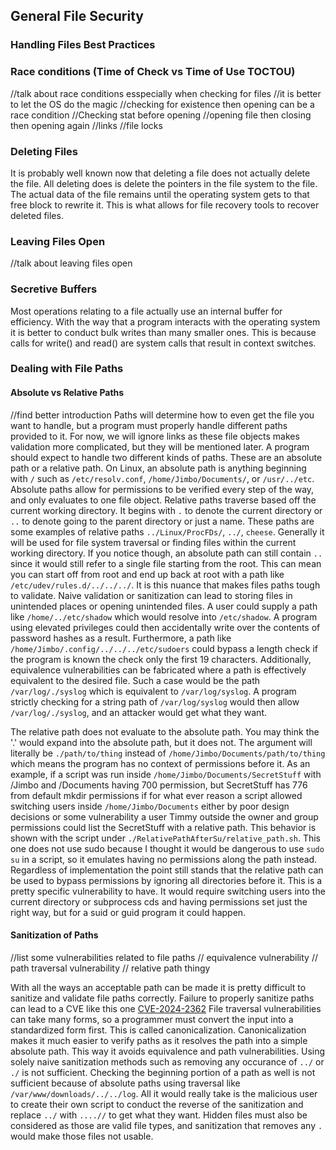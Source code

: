 ## General File Security

### Handling Files Best Practices

### Race conditions (Time of Check vs Time of Use TOCTOU)
//talk about race conditions esspecially when checking for files
    //it is better to let the OS do the magic
    //checking for existence then opening can be a race condition
    //Checking stat before opening
    //opening file then closing then opening again
    //links
    //file locks

### Deleting Files

It is probably well known now that deleting a file does not actually delete the file.
All deleting does is delete the pointers in the file system to the file.
The actual data of the file remains until the operating system gets to that free block to rewrite it.
This is what allows for file recovery tools to recover deleted files.

### Leaving Files Open

//talk about leaving files open

### Secretive Buffers

Most operations relating to a file actually use an internal buffer for efficiency.
With the way that a program interacts with the operating system it is better to conduct bulk writes than many smaller ones.
This is because calls for write() and read() are system calls that result in context switches.

### Dealing with File Paths

#### Absolute vs Relative Paths

//find better introduction
Paths will determine how to even get the file you want to handle, but a program must properly handle different paths provided to it.
For now, we will ignore links as these file objects makes validation more complicated, but they will be mentioned later.
A program should expect to handle two different kinds of paths.
These are an absolute path or a relative path.
On Linux, an absolute path is anything beginning with `/` such as `/etc/resolv.conf`, `/home/Jimbo/Documents/`, or `/usr/../etc`.
Absolute paths allow for permissions to be verified every step of the way, and only evaluates to one file object.
Relative paths traverse based off the current working directory.
It begins with `.` to denote the current directory or `..` to denote going to the parent directory or just a name.
These paths are some examples of relative paths `../Linux/ProcFDs/`, `../`, `cheese`.
Generally it will be used for file system traversal or finding files within the current working directory.
If you notice though, an absolute path can still contain `..` since it would still refer to a single file starting from the root.
This can mean you can start off from root and end up back at root with a path like `/etc/udev/rules.d/../../../`.
It is this nuance that makes files paths tough to validate.
Naive validation or sanitization can lead to storing files in unintended places or opening unintended files.
A user could supply a path like `/home/../etc/shadow` which would resolve into `/etc/shadow`.
A program using elevated privileges could then accidentally write over the contents of password hashes as a result.
Furthermore, a path like `/home/Jimbo/.config/../../../etc/sudoers` could bypass a length check if the program is known the check only the first 19 characters.
Additionally, equivalence vulnerabilities can be fabricated where a path is effectively equivalent to the desired file.
Such a case would be the path `/var/log/./syslog` which is equivalent to `/var/log/syslog`.
A program strictly checking for a string path of `/var/log/syslog` would then allow `/var/log/./syslog`, and an attacker would get what they want.

The relative path does not evaluate to the absolute path.
You may think the '.' would expand into the absolute path, but it does not.
The argument will literally be `./path/to/thing` instead of `/home/Jimbo/Documents/path/to/thing` which means the program has no context of permissions before it.
As an example, if a script was run inside `/home/Jimbo/Documents/SecretStuff` with /Jimbo and /Documents having 700 permission, but SecretStuff has 776 from default mkdir permissions
if for what ever reason a script allowed switching users inside `/home/Jimbo/Documents` either by poor design decisions or some vulnerability a user Timmy outside the owner and group permissions could list the SecretStuff with a relative path.
This behavior is shown with the script under `./RelativePathAfterSu/relative_path.sh`.
This one does not use sudo because I thought it would be dangerous to use `sudo su` in a script, so it emulates having no permissions along the path instead.
Regardless of implementation the point still stands that the relative path can be used to bypass permissions by ignoring all directories before it.
This is a pretty specific vulnerability to have.
It would require switching users into the current directory or subprocess cds and having permissions set just the right way, but for a suid or guid program it could happen.

#### Sanitization of Paths

//list some vulnerabilities related to file paths
// equivalence vulnerability
// path traversal vulnerability
// relative path thingy

With all the ways an acceptable path can be made it is pretty difficult to sanitize and validate file paths correctly.
Failure to properly sanitize paths can lead to a CVE like this one [CVE-2024-2362](https://www.tenable.com/cve/CVE-2024-2362)
File traversal vulnerabilities can take many forms, so a programmer must convert the input into a standardized form first.
This is called canonicalization.
Canonicalization makes it much easier to verify paths as it resolves the path into a simple absolute path.
This way it avoids equivalence and path vulnerabilities.
Using solely naive sanitization methods such as removing any occurance of `../` or `./` is not sufficient.
Checking the beginning portion of a path as well is not sufficient because of absolute paths using traversal like `/var/www/downloads/../../log`.
All it would really take is the malicious user to create their own script to conduct the reverse of the sanitization and replace `../` with `....//` to get what they want.
Hidden files must also be considered as those are valid file types, and sanitization that removes any `.` would make those files not usable.
